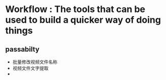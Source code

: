 # Workflow : The tools that can be used to build a quicker way of doing things 
## passabilty
* 批量修改视频文件名称
* 视频文件文字提取
* 